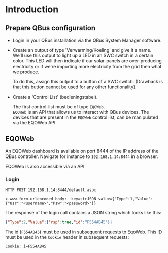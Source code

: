 # Introduction

## Prepare QBus configuration

- Login in your QBus installation via the QBus System Manager software.

- Create an output of type 'Verwarming/Koeling' and give it a name.  
  We'll use this output to light up a LED in an SWC switch in a certain color.  This LED will then indicate if our solar-panels are over-producing electricity or if we're importing more electricity from the grid then what we produce.

  To do this, assign this output to a button of a SWC switch.  (Drawback is that this button cannot be used for any other functionality).

- Create a 'Control List' (bedieningstabel).

  The first control-list must be of type `EQOWeb`.  
  `EQOWeb` is an API that allows us to interact with QBus devices.  The devices that are present in the `EQOWeb` control list, can be manipulated via the EQOWeb API.


## EQOWeb

An EQOWeb dashboard is available on port 8444 of the IP address of the QBus controller.
Navigate for instance to `192.168.1.14:8444` in a browser.

EQOWeb is also accessible via an API

### Login

```
HTTP POST 192.168.1.14:8444/default.aspx

x-www-form-urlencoded body:  key=strJSON value={"Type":1,"Value":{"Usr":"<username>","Psw":"<password>"}}
```

The response of the login call contains a JSON string which looks like this:

```json
{"Type":2,"Value":{"rsp":true,"id":"F554AB45"}}
```

The id (`F554AB45`) must be used in subsequent requests to EqoWeb.  This ID must be used in the `Cookie` header in subsequent requests:

```
Cookie: i=F554AB45
```